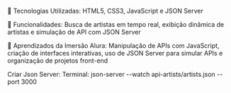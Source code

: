🚀 Tecnologias Utilizadas: HTML5, CSS3, JavaScript e JSON Server

📌 Funcionalidades: Busca de artistas em tempo real, exibição dinâmica de artistas e simulação de API com JSON Server

🚀 Aprendizados da Imersão Alura: Manipulação de APIs com JavaScript, criação de interfaces interativas, uso de JSON Server para simular APIs e organização de projetos front-end


Criar Json Server:
Terminal: json-server --watch api-artists/artists.json --port 3000 

